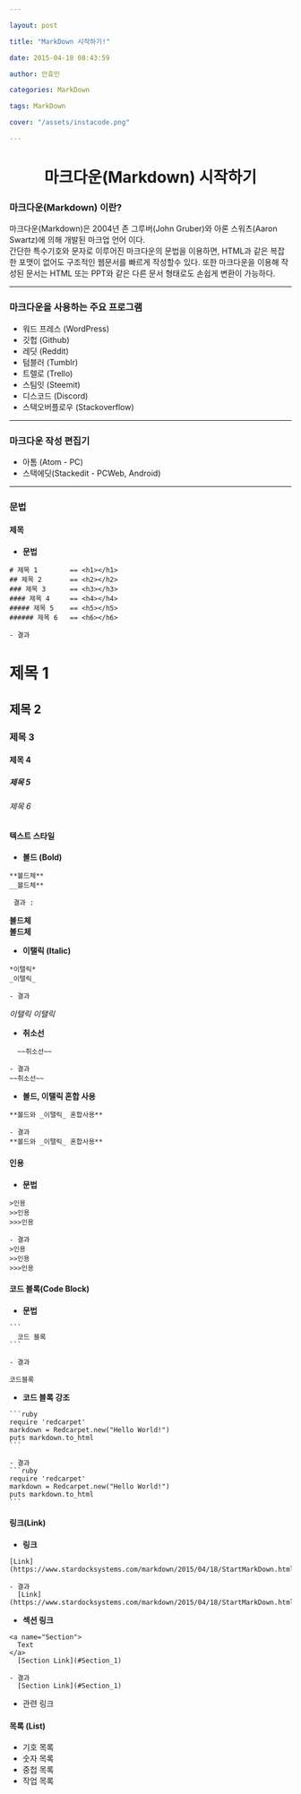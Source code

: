 ```yaml
---

layout: post

title: "MarkDown 시작하기!"

date: 2015-04-18 08:43:59

author: 안효민

categories: MarkDown

tags: MarkDown

cover: "/assets/instacode.png"

---
```



<!--stackedit_data:
eyJoaXN0b3J5IjpbLTY2NjI3NDJdfQ==
-->

# <center> 마크다운(Markdown) 시작하기  </center>

<a name="Section_1"></a>
### 마크다운(Markdown) 이란?

마크다운(Markdown)은 2004년 존 그루버(John Gruber)와 아론 스워츠(Aaron Swartz)에 의해 개발된 마크업 언어 이다.  
간단한 특수기호와 문자로 이루어진 마크다운의 문법을 이용하면, HTML과 같은 복잡한 포맷이 없어도 구조적인 웹문서를 빠르게 작성할수 있다. 또한 마크다운을 이용해 작성된 문서는 HTML 또는 PPT와 같은 다른 문서 형태로도 손쉽게 변환이 가능하다.


----


### 마크다운을 사용하는 주요 프로그램

* 워드 프레스 (WordPress)
* 깃헙 (Github)
* 레딧 (Reddit)
* 텀블러 (Tumblr)
* 트렐로 (Trello)
* 스팀잇 (Steemit)
* 디스코드 (Discord)
* 스택오버플로우 (Stackoverflow)


---

### 마크다운 작성 편집기

* 아톰 (Atom - PC)
* 스택에딧(Stackedit - PCWeb, Android)

----

### 문법

#### 제목
  - **문법**
```
# 제목 1        == <h1></h1>
## 제목 2       == <h2></h2>
### 제목 3      == <h3></h3>
#### 제목 4     == <h4></h4>
##### 제목 5    == <h5></h5>
###### 제목 6   == <h6></h6>
```
    - 결과
# 제목 1  
## 제목 2  
### 제목 3  
#### 제목 4  
##### 제목 5  
###### 제목 6  


#### 텍스트 스타일  
  - **볼드 (Bold)**  
```
**볼드체**
__볼드체**
```
     결과 :   
**볼드체**  
__볼드체__
  - **이탤릭 (Italic)**
```
*이탤릭*
_이탤릭_
```
    - 결과  
*이탤릭*
_이탤릭_
  - **취소선**
```
  ~~취소선~~
```
    - 결과  
    ~~취소선~~  
  - **볼드, 이탤릭 혼합 사용**  
```
**볼드와 _이탤릭_ 혼합사용**
```
    - 결과  
    **볼드와 _이탤릭_ 혼합사용**  

#### 인용
  - **문법**
```
>인용
>>인용
>>>인용
```
    - 결과  
    >인용
    >>인용
    >>>인용

#### 코드 블록(Code Block)
  - **문법**  
~~~
```
  코드 블록
```
~~~
    - 결과  
```
코드블록
```  

  - **코드 블록 강조**
  ~~~
  ```ruby
  require 'redcarpet'
  markdown = Redcarpet.new("Hello World!")
  puts markdown.to_html
  ```
  ~~~
    - 결과  
    ```ruby
    require 'redcarpet'
    markdown = Redcarpet.new("Hello World!")
    puts markdown.to_html
    ```


#### 링크(Link)
  - **링크**
```
[Link](https://www.stardocksystems.com/markdown/2015/04/18/StartMarkDown.html)
```
    - 결과  
      [Link](https://www.stardocksystems.com/markdown/2015/04/18/StartMarkDown.html)  

  - **섹션 링크**
```
<a name="Section">
  Text
</a>  
  [Section Link](#Section_1)
```
    - 결과  
      [Section Link](#Section_1)  

  - 관련 링크

#### 목록 (List)
  * 기호 목록
  * 숫자 목록
  * 중첩 목록
  * 작업 목록
